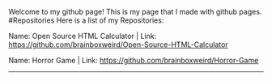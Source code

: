 
Welcome to my github page! This is my page that I made with github pages.
#Repositories
Here is a list of my Repositories: 

 Name: Open Source HTML Calculator | Link: https://github.com/brainboxweird/Open-Source-HTML-Calculator           
  
 Name: Horror Game | Link: https://github.com/brainboxweird/Horror-Game
 
 ---------------------------------------------------------------------------------------------------------

